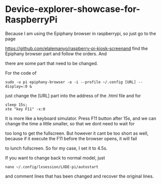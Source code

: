 # Device-explorer-showcase-for-RaspberryPi
Because I am using the Epiphany browser in raspberrypi, so just go to the page 

https://github.com/elalemanyo/raspberry-pi-kiosk-screenand find the Epiphany browser part and follow the orders. And 

there are some part that need to be changed.

For the code of
```
sudo -u pi epiphany-browser -a -i --profile ~/.config [URL] --display=:0 &
```

just change the [URL] part into the address of the .html file
and for
````
sleep 15s;
xte "key F11" -x:0
````

It is more like a keyboard simulator. Press F11 button after 15s, and we can change the time a little smaller, so that we dont need to wait for

too long to get the fullscreen. But however it cant be too short as well, because if it execute the F11 before the browser opens, it will fail

to lunch fullscreen. So for my case, I set it to 4.5s.

If you want to change back to normal model, just 
```
nano ~/.config/lxsession/LXDE-pi/autostart
```
and comment lines that has been changed and recover the original lines.
